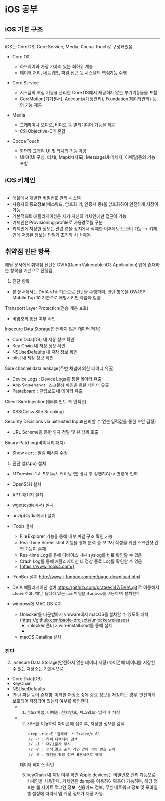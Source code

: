 # iOS 공부

## iOS 기본 구조
-------------------

iOS는 Core OS, Core Service, Media, Cocoa Touch로 구성돼있음.

- Core OS
    - 하드웨어와 가장 가까이 있는 최하위 계층
    - 데이터 처리, 네트워크, 파일 접근 등 시스템의 핵심기능 수행

- Core Service
    - 시스템의 핵심 기능을 관리한 Core OS에서 제공하지 않는 부가기능들을 포함
    - CoreMotion(기기센서), Accounts(계정관리), Foundation(데이터관리) 등의 기능 제공

- Media
    - 그래픽이나 오디오, 비디오 등 멀티미디어 기능을 제공
    - C와 Objective-C가 혼합

- Cocoa Touch
    - 화면의 그래픽 UI 및 터치의 기능 제공
    - UIKit(UI 구성, 터치), Mapkit(지도), MessageUI(메세지, 이메딜)등의 기능 포함

## iOS 키체인
-----------------
- 애플에서 개발한 비밀번호 관리 시스템
- 사용자의 중요정보(패스워드, 암호화 키, 인증서 등)를 암호화하여 안전하게 저장이 가능
- 기본적으로 애플리케이션은 자기 자신의 키체인에만 접근이 가능
- 키체인은 Provisioning profile로 사용경로를 구분
- 키체인에 저장한 정보는 관련 앱을 장치에서 삭제한 이후에도 보관이 가능 -> 키체인에 저장된 정보는 단말기 초기화 시 삭제됨

## 취약점 진단 항목
해당 문서에서 취약점 진단은 DVIA(Damn Valnerable iOS Application) 앱에 존재하는 항목을 기반으로 진행됨

1. 진단 항목
- 본 문서에서는 DVIA v1을 기준으로 진단을 수행하며, 진단 항목을 OWASP Mobile Top 10 기준으로 매핑시키면 다음과 같음

Transport Layer Protection(전송 계층 보호)
- 비암호화 통신 여부 확인

Insecure Data Storage(안전하지 않은 데이터 저장)
- Core Data(DB) 내 저장 정보 확인
- Key Chain 내 저장 정보 확인
- NSUserDefaults 내 저장 정보 확인
- plist 내 저장 정보 확인

Side channel data leakage(주변 채널에 의한 데이터 유출)
- Device Logs : Device Logs를 통한 데이터 유출
- App Screenshot : 스크린샷 파일을 통한 데이터 유출
- Pasteboard : 클립보드 내 데이터 유출

Client Side Injection(클라이언트 측 인젝션)
- XSS(Cross Site Scripting)

Security Decisions via untrusted Input(신뢰할 수 없는 입력값을 통한 보안 결정)
- URL Scheme을 통한 인자 전달 및 뷰 강제 호출

Binary Patching(바이너리 패치)
- Show alert : 알림 메시지 수정



1. 진단 앱(App) 설치

- MTerminal 1.4-5(리눅스 터미널 앱) 설치 후 실행하여 ```id``` 명령어 입력

- OpenSSH 설치
- APT 패키지 설치
- wget(cydia에서) 설치
- unzip(Cydia에서) 설치
- iTools 설치
    - File Explorer 기능을 통해 내부 파일 구조 확인 가능
    - Real-Time Screenshot 기능을 통해 분석 중 보고서 작성을 위한 스크린샷 간편 기능이 존재
    - Real-time Log를 통해 디바이스 내부 syslog를 바로 확인할 수 있음
    - Crash Log를 통해 애플리케이션 비 정상 종료 Log를 확인할 수 있음
    - [https://www.itools4.com/]

- iFunBox 설치
    http://www.i-funbox.com/en/page-download.html

- DVIA 애플리케이션 설치
    https://github.com/prateek147/DVIA.git 로 이동해서 clone 하고, 해당 폴더에 있는 ipa 파일을 ifunbox를 이용하여 설치한다

- windows에 MAC OS 설치
    - Unlocker를 다운받아서 vmware에서 macOS를 설치할 수 있도록 패치(https://github.com/paolo-projects/unlocker/releases)
        - unlocker 폴더 > win-install.cmd를 통해 설치
        - 
    - macOS Catalina 설치

### 진단

2. Insecure Data Storage(안전하지 않은 데이터 저장)
아이폰에 데이터를 저장할 수 있는 저장소는 기본적으로 
- Core Data(DB)
- KeyChain
- NSUserDefaults
- Plist
파일 등이 존재함. 이러한 저장소 중에 중요 정보를 저장하는 경우, 안전하게 보호되어 저장되어 있는지 여부를 확인한다.
    - 1) 정보(이름, 이메일, 전화번호, 패스워드) 입력 후 저장
    - 2) SSH를 이용하여 아이폰에 접속 후, 저장한 정보를 검색
        ``` 
            grep -rionE '검색어' * 2>/dev/null
            // -r : 하위 디렉터리 검색
            // -i : 대/소문자 무시
            // -n : 검색 결과 출력 라인 앞에 라인 번호 출력
            // -E : 패턴을 확장 정규 표현식으로 해석
        ``` 
        데이터 베이스 확인

        3) keyChain 내 저장 여부 확인
        Apple devices는 비밀번호 관리 기능으로 키체인을 사용한다.
        키체인은 dump를 이용하여 획득이 가능하며, 해당 정보는 웹 사이트 로그인 정보, 신용카드 정보, 무선 네트워크 정보 및 모바일 앱 설정에 따라서 앱 계정 정보가 저장 가능.

        